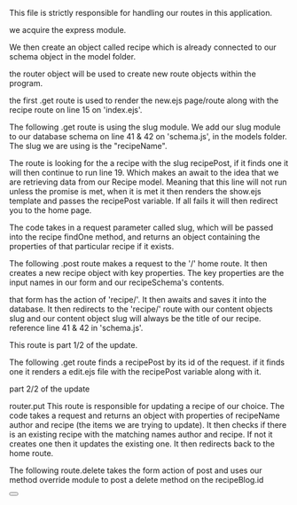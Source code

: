 This file is strictly responsible for handling our routes in this application. 

we acquire the express module. 

We then create an object called recipe which is already connected to our schema object in the model folder. 

the router object will be used to create new route objects within the program. 

the first .get route is used to render the new.ejs page/route along with the recipe route on line 15 on 'index.ejs'.


The following .get route is using the slug module. We add our slug module to our database schema on line 41 & 42 on 'schema.js', in the models folder. The slug we are using is the "recipeName".

The route is looking for the a recipe with the slug recipePost,
if it finds one it will then continue to run line 19. Which  makes an await to the idea that we are retrieving data from our Recipe model. Meaning that this line will not run unless the promise is met, when it is met it then renders the show.ejs template and passes the recipePost variable. If all fails it will then redirect you to the home page. 

The code takes in a request parameter called slug, which will be passed into the recipe findOne method, and returns an object containing the properties of that particular recipe if it exists.

The following .post route makes a request to the '/' home route.  It then creates a new recipe object with key properties. The key properties are the  input names in our form and our recipeSchema's contents. 

 that form has the action of 'recipe/'. It then awaits and saves it into the database. It then redirects to the 'recipe/' route with our content objects slug and our content object slug will always be the title of our recipe. 
 reference line 41 & 42 in 'schema.js'.

This route is part 1/2 of the update. 

The following .get route  finds a recipePost by its id of the request. if it finds one it renders a edit.ejs file with the recipePost variable along with it. 

part 2/2 of the update

router.put
This route is responsible for updating a recipe of our choice. The code takes a request and returns an object with properties of recipeName author and recipe (the items we are trying to update). It then checks if there is an existing recipe with the matching names author and recipe. If not it creates one then it updates the existing one. It then redirects back to the home route. 


The following route.delete takes the form action of post and uses our method override module to post a delete method on the recipeBlog.id





<form action = "/recipe/<%= recipeBlog.id %>?_method=DELETE" method = "POST">
        <button class = "delete"><i class="fa fa-trash-o" style="font-size:15px"></i></button>
        </form>